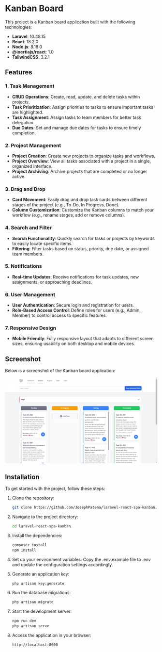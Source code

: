 # Kanban Board

This project is a Kanban board application built with the following technologies:

- **Laravel**: 10.48.15
- **React**: 18.2.0
- **Node.js**: 8.18.0
- **@inertiajs/react**: 1.0
- **TailwindCSS**: 3.2.1

## Features

### 1. Task Management
- **CRUD Operations**: Create, read, update, and delete tasks within projects.
- **Task Prioritization**: Assign priorities to tasks to ensure important tasks are highlighted.
- **Task Assignment**: Assign tasks to team members for better task delegation.
- **Due Dates**: Set and manage due dates for tasks to ensure timely completion.

### 2. Project Management
- **Project Creation**: Create new projects to organize tasks and workflows.
- **Project Overview**: View all tasks associated with a project in a single, organized interface.
- **Project Archiving**: Archive projects that are completed or no longer active.

### 3. Drag and Drop
- **Card Movement**: Easily drag and drop task cards between different stages of the project (e.g., To-Do, In Progress, Done).
- **Column Customization**: Customize the Kanban columns to match your workflow (e.g., rename stages, add or remove columns).

### 4. Search and Filter
- **Search Functionality**: Quickly search for tasks or projects by keywords to easily locate specific items.
- **Filtering**: Filter tasks based on status, priority, due date, or assigned team members.

### 5. Notifications
- **Real-time Updates**: Receive notifications for task updates, new assignments, or approaching deadlines.

### 6. User Management
- **User Authentication**: Secure login and registration for users.
- **Role-Based Access Control**: Define roles for users (e.g., Admin, Member) to control access to specific features.

### 7. Responsive Design
- **Mobile Friendly**: Fully responsive layout that adapts to different screen sizes, ensuring usability on both desktop and mobile devices.

## Screenshot

Below is a screenshot of the Kanban board application:

![Kanban Board Screenshot](assets/kanban-board.png)

## Installation

To get started with the project, follow these steps:

1. Clone the repository:
   ```bash
   git clone https://github.com/JosephPatena/laravel-react-spa-kanban.git

2. Navigate to the project directory:
    ```bash
    cd laravel-react-spa-kanban

3. Install the dependencies:
    ```bash
    composer install
    npm install

4. Set up your environment variables:
   Copy the .env.example file to .env and update the configuration settings accordingly.

5. Generate an application key:
    ```bash
    php artisan key:generate
    
6. Run the database migrations:
    ```bash
    php artisan migrate

7. Start the development server:
    ```bash
    npm run dev
    php artisan serve

8. Access the application in your browser:
    ```bash
    http://localhost:8000